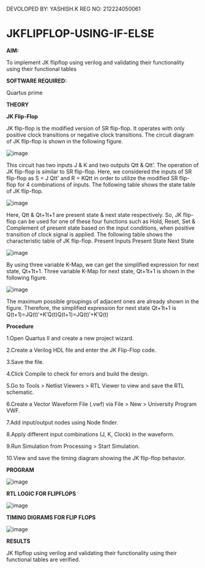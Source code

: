DEVOLOPED BY: YASHISH.K
REG NO: 212224050061




# JKFLIPFLOP-USING-IF-ELSE

**AIM:** 

To implement  JK flipflop using verilog and validating their functionality using their functional tables

**SOFTWARE REQUIRED:**

Quartus prime

**THEORY**

**JK Flip-Flop**

JK flip-flop is the modified version of SR flip-flop. It operates with only positive clock transitions or negative clock transitions. The circuit diagram of JK flip-flop is shown in the following figure.

![image](https://github.com/naavaneetha/JKFLIPFLOP-USING-IF-ELSE/assets/154305477/a649c30b-232b-4558-b188-fd6c09845180)


This circuit has two inputs J & K and two outputs Qtt & Qtt’. The operation of JK flip-flop is similar to SR flip-flop. Here, we considered the inputs of SR flip-flop as S = J Qtt’ and R = KQtt in order to utilize the modified SR flip-flop for 4 combinations of inputs. The following table shows the state table of JK flip-flop.

![image](https://github.com/naavaneetha/JKFLIPFLOP-USING-IF-ELSE/assets/154305477/c4360742-e8a8-4937-b089-c46c0433f9a3)

 
Here, Qtt & Qt+1t+1 are present state & next state respectively. So, JK flip-flop can be used for one of these four functions such as Hold, Reset, Set & Complement of present state based on the input conditions, when positive transition of clock signal is applied. The following table shows the characteristic table of JK flip-flop. Present Inputs Present State Next State
 
![image](https://github.com/naavaneetha/JKFLIPFLOP-USING-IF-ELSE/assets/154305477/6c275261-a6d5-4c37-a3a7-1e88ca11c4cd)

By using three variable K-Map, we can get the simplified expression for next state, Qt+1t+1. Three variable K-Map for next state, Qt+1t+1 is shown in the following figure.
 
![image](https://github.com/naavaneetha/JKFLIPFLOP-USING-IF-ELSE/assets/154305477/5174f41b-0ce0-4329-a372-6d1943ea6673)

The maximum possible groupings of adjacent ones are already shown in the figure. Therefore, the simplified expression for next state Qt+1t+1 is Q(t+1)=JQ(t)′+K′Q(t)Q(t+1)=JQ(t)′+K′Q(t)

**Procedure**


1.Open Quartus II and create a new project wizard.

2.Create a Verilog HDL file and enter the JK Flip-Flop code.

3.Save the file.

4.Click Compile to check for errors and build the design.

5.Go to Tools > Netlist Viewers > RTL Viewer to view and save the RTL schematic.

6.Create a Vector Waveform File (.vwf) via File > New > University Program VWF.

7.Add input/output nodes using Node finder.

8.Apply different input combinations (J, K, Clock) in the waveform.

9.Run Simulation from Processing > Start Simulation.

10.View and save the timing diagram showing the JK flip-flop behavior.


**PROGRAM**

![image](https://github.com/user-attachments/assets/16d5d528-90f9-494d-ba9d-4d7f67d9f61b)


**RTL LOGIC FOR FLIPFLOPS**

![image](https://github.com/user-attachments/assets/0fc98d9f-1f9b-45b3-b485-6d042864a78e)

**TIMING DIGRAMS FOR FLIP FLOPS**

![image](https://github.com/user-attachments/assets/afaeee14-7889-4a81-b1aa-69cd5ec1fd58)

**RESULTS**

JK flipflop using verilog and validating their functionality using their functional tables are verified.
